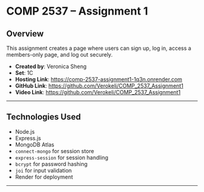 # COMP 2537 – Assignment 1

## Overview

This assignment creates a page where users can sign up, log in, access a members-only page, and log out securely.
- **Created by**: Veronica Sheng
- **Set**: 1C 
- **Hosting Link**: https://comp-2537-assignment1-1q3n.onrender.com
- **GitHub Link**: https://github.com/Verokeli/COMP_2537_Assignment1
- **Video Link**: https://github.com/Verokeli/COMP_2537_Assignment1

---

## Technologies Used

- Node.js
- Express.js
- MongoDB Atlas
- `connect-mongo` for session store
- `express-session` for session handling
- `bcrypt` for password hashing
- `joi` for input validation
- Render for deployment

---
